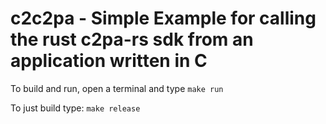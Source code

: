 # c2c2pa - Simple Example for calling the rust c2pa-rs sdk from an application written in C

To build and run, open a terminal and type
`make run`

To just build type:
`make release`